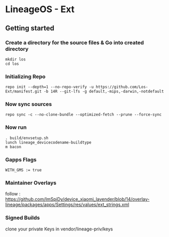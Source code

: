 LineageOS - Ext
===========

Getting started
---------------

### Create a directory for the source files & Go into created directory
```
mkdir los
cd los
```
### Initializing Repo
```
repo init --depth=1 --no-repo-verify -u https://github.com/Los-Ext/manifest.git -b 14R --git-lfs -g default,-mips,-darwin,-notdefault
```

### Now sync sources
```
repo sync -c --no-clone-bundle --optimized-fetch --prune --force-sync
```

### Now run
```
. build/envsetup.sh
lunch lineage_devicecodename-buildtype
m bacon
```

### Gapps Flags
```
WITH_GMS := true
```

### Maintainer Overlays
follow : https://github.com/ImSpiDy/device_xiaomi_lavender/blob/14/overlay-lineage/packages/apps/Settings/res/values/ext_strings.xml

### Signed Builds
clone your private Keys in vendor/lineage-priv/keys
